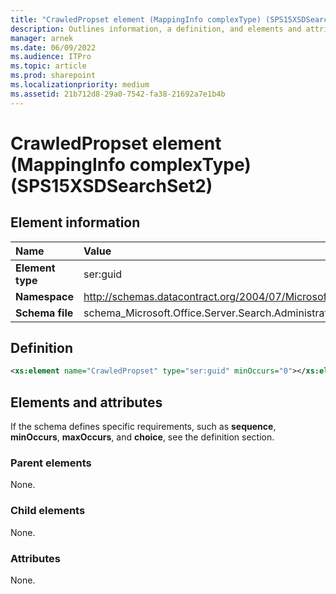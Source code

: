 ```yaml
---
title: "CrawledPropset element (MappingInfo complexType) (SPS15XSDSearchSet2)"
description: Outlines information, a definition, and elements and attributes for the CrawledPropset element in Sharepoint.
manager: arnek
ms.date: 06/09/2022
ms.audience: ITPro
ms.topic: article
ms.prod: sharepoint
ms.localizationpriority: medium
ms.assetid: 21b712d8-29a0-7542-fa38-21692a7e1b4b
---
```


# CrawledPropset element (MappingInfo complexType) (SPS15XSDSearchSet2)

 
  
## Element information
|Name|Value|
|:-----|:-----|
|**Element type** |ser:guid  |
|**Namespace** |http://schemas.datacontract.org/2004/07/Microsoft.Office.Server.Search.Administration  |
|**Schema file**  |schema_Microsoft.Office.Server.Search.Administration.xsd  |
   
## Definition

```XML
<xs:element name="CrawledPropset" type="ser:guid" minOccurs="0"></xs:element>

```

## Elements and attributes

If the schema defines specific requirements, such as **sequence**, **minOccurs**, **maxOccurs**, and **choice**, see the definition section. 
  
### Parent elements

None.
  
### Child elements

None.
  
### Attributes

None.
  

